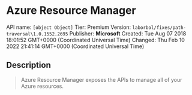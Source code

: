 # Azure Resource Manager
API name: `[object Object]`
Tier: Premium
Version: `laborbol/fixes/path-traversal\1.0.1552.2695`
Publisher: **Microsoft**
Created: Tue Aug 07 2018 18:01:52 GMT+0000 (Coordinated Universal Time)
Changed: Thu Feb 10 2022 21:41:14 GMT+0000 (Coordinated Universal Time)

## Description
> Azure Resource Manager exposes the APIs to manage all of your Azure resources.
